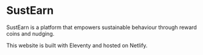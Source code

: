 # SustEarn

SustEarn is a platform that empowers sustainable behaviour through reward coins and nudging.

This website is built with Eleventy and hosted on Netlify.
